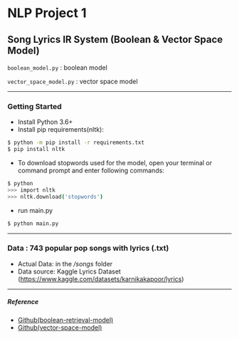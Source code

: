 # NLP Project 1

## Song Lyrics IR System (Boolean & Vector Space Model)

`boolean_model.py` : boolean model

`vector_space_model.py` : vector space model

---

### Getting Started

- Install Python 3.6+
- Install pip requirements(nltk):

```bash
$ python -m pip install -r requirements.txt
$ pip install nltk
```

- To download stopwords used for the model, open your terminal or command prompt and enter following commands:

```bash
$ python
>>> import nltk
>>> nltk.download('stopwords')
```

- run main.py
```bash
$ python main.py
```

---


### Data : 743 popular pop songs with lyrics (.txt)

- Actual Data: in the */songs* folder
- Data source: Kaggle Lyrics Dataset (https://www.kaggle.com/datasets/karnikakapoor/lyrics)

---




##### Reference
- [Github(boolean-retrieval-model)](https://github.com/mayank-02/boolean-retrieval-model/tree/main)
- [Github(vector-space-model)](https://github.com/mayank-02/boolean-retrieval-model/tree/main)